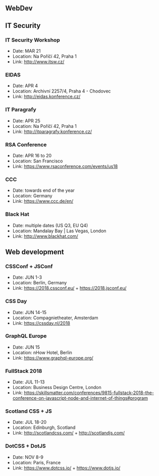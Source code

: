 ## WebDev


## IT Security

### IT Security Workshop

- Date: MAR 21
- Location: Na Poříčí 42, Praha 1
- Link: http://www.itsw.cz/

### EIDAS

- Date: APR 4
- Location: Archivní 2257/4, Praha 4 - Chodovec
- Link: http://eidas.konference.cz/

### IT Paragrafy

- Date: APR 25
- Location: Na Poříčí 42, Praha 1
- Link: http://itparagrafy.konference.cz/

### RSA Conference
- Date: APR 16 to 20 
- Location: San Francisco
- Link: https://www.rsaconference.com/events/us18

### CCC
- Date: towards end of the year
- Location: Germany
- Link: https://www.ccc.de/en/

### Black Hat
- Date: multiple dates (US Q3, EU Q4)
- Location: Mandalay Bay | Las Vegas, London
- Link: http://www.blackhat.com/

## Web development

### CSSConf + JSConf
- Date:  JUN 1-3
- Location: Berlin, Germany
- Link: https://2018.cssconf.eu/ + https://2018.jsconf.eu/

### CSS Day
- Date: JUN 14-15
- Location: Compagnietheater, Amsterdam
- Link: https://cssday.nl/2018

### GraphQL Europe
- Date: JUN 15
- Location: nHow Hotel, Berlin
- Link: https://www.graphql-europe.org/

### FullStack 2018
- Date: JUL 11-13
- Location: Business Design Centre, London
- Link: https://skillsmatter.com/conferences/9815-fullstack-2018-the-conference-on-javascript-node-and-internet-of-things#program

### Scotland CSS + JS
- Date:  JUL 18-20
- Location: Edinburgh, Scotland
- Link: http://scotlandcss.com/ + http://scotlandjs.com/

### DotCSS + DotJS
- Date:  NOV 8-9
- Location: Paris, France
- Link: https://www.dotcss.io/ + https://www.dotjs.io/


